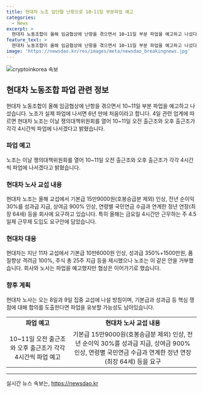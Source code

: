 ```yaml
---
title: 현대차 노조 임단협 난항으로 10~11일 부분파업 예고
categories:
  - News
excerpt: >
  현대차 노동조합이 올해 임금협상에 난항을 겪으면서 10~11일 부분 파업을 예고하고 나섰다. 노조는 금요일 4시간만 근무하는 주 4.5일제 근무제 도입을 요구하고, 기본급과 성과급 등을 인상 요청했다. 현대차는 이를 거부하고 노조는 파업을 예고했지만 회사와 협상은 이어가기로 했다. 현대차 노사는 오는 8일과 9일 집중 교섭에 나서며, 핵심 쟁점에 대해 합의를 도출한다면 파업을 유보할 가능성이 있다.
feature_text: >
  현대차 노동조합이 올해 임금협상에 난항을 겪으면서 10~11일 부분 파업을 예고하고 나섰다. 노조는 금요일 4시간만 근무하는 주 4.5일제 근무제 도입을 요구하고, 기본급과 성과급 등을 인상 요청했다. 현대차는 이를 거부하고 노조는 파업을 예고했지만 회사와 협상은 이어가기로 했다. 현대차 노사는 오는 8일과 9일 집중 교섭에 나서며, 핵심 쟁점에 대해 합의를 도출한다면 파업을 유보할 가능성이 있다.
image: 'https://newsdao.kr/res/images/meta/newsdao_breakingnews.jpg'
---
```


<p><img src="https://newsdao.kr/res/images/meta/newsdao_breakingnews.jpg" alt="cryptoinkorea 속보" /></p>

<h2 data-ke-size="size26">현대차 노동조합 파업 관련 정보</h2>

<p data-ke-size="size16">현대차 노동조합이 올해 임금협상에 난항을 겪으면서 10~11일 부분 파업을 예고하고 나섰습니다. 노조가 실제 파업에 나서면 6년 만에 처음이라고 합니다. 4일 관련 업계에 따르면 현대차 노조는 이날 쟁의대책위원회를 열어 10~11일 오전 출근조와 오후 출근조가 각각 4시간씩 파업에 나서겠다고 밝혔습니다.</p>

<h3>파업 예고</h3>

<p data-ke-size="size16">노조는 이날 쟁의대책위원회를 열어 10~11일 오전 출근조와 오후 출근조가 각각 4시간씩 파업에 나서겠다고 밝혔습니다.</p>

<h3>현대차 노사 교섭 내용</h3>

<p data-ke-size="size16">현대차 노조는 올해 교섭에서 기본급 15만9000원(호봉승급분 제외) 인상, 전년 순이익 30%를 성과급 지급, 상여금 900% 인상, 연령별 국민연금 수급과 연계한 정년 연장(최장 64세) 등을 회사에 요구하고 있습니다. 특히 올해는 금요일 4시간만 근무하는 주 4.5일제 근무제 도입도 요구안에 담았습니다.</p>

<h3>현대차 대응</h3>

<p data-ke-size="size16">현대차는 지난 11차 교섭에서 기본급 10만6000원 인상, 성과급 350%+1500만원, 품질향상 격려금 100%, 주식 총 25주 지급 등을 제시했으나 노조는 이 같은 안을 거부했습니다. 회사와 노사는 파업을 예고했지만 협상은 이어가기로 했습니다.</p>

<h3>향후 계획</h3>

<p data-ke-size="size16">현대차 노사는 오는 8일과 9일 집중 교섭에 나설 방침이며, 기본급과 성과급 등 핵심 쟁점에 대해 합의를 도출한다면 파업을 유보할 가능성도 남아있습니다.</p>

<table>
<tbody>
<tr>
<td style="text-align: center; height: 17px;"><b>파업 예고</b></td>
<td style="text-align: center; height: 17px;"><b>현대차 노사 교섭 내용</b></td>
</tr>
<tr>
<td style="text-align: center; height: 17px;">10~11일 오전 출근조와 오후 출근조가 각각 4시간씩 파업 예고</td>
<td style="text-align: center; height: 17px;">기본급 15만9000원(호봉승급분 제외) 인상, 전년 순이익 30%를 성과급 지급, 상여금 900% 인상, 연령별 국민연금 수급과 연계한 정년 연장(최장 64세) 등을 요구</td>
</tr>
</tbody>
</table>

<hr>
실시간 뉴스 속보는, <a href="https://newsdao.kr" rel="dofollow">https://newsdao.kr</a>


